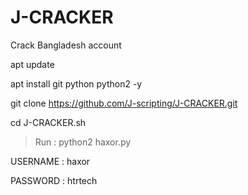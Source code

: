 # J-CRACKER
Crack Bangladesh account

apt update

apt install git python python2 -y

git clone https://github.com/J-scripting/J-CRACKER.git

cd J-CRACKER.sh

> Run : python2 haxor.py

USERNAME : haxor

PASSWORD : htrtech


